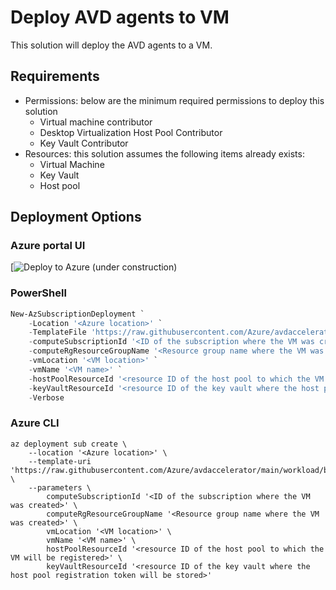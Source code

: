 # Deploy AVD agents to VM

This solution will deploy the AVD agents to a VM.

## Requirements

- Permissions: below are the minimum required permissions to deploy this solution
  - Virtual machine contributor
  - Desktop Virtualization Host Pool Contributor
  - Key Vault Contributor
- Resources: this solution assumes the following items already exists:
  - Virtual Machine
  - Key Vault
  - Host pool

## Deployment Options

### Azure portal UI

[![Deploy to Azure (under construction)]()

### PowerShell

```powershell
New-AzSubscriptionDeployment `
    -Location '<Azure location>' `
    -TemplateFile 'https://raw.githubusercontent.com/Azure/avdaccelerator/main/workload/brownfield/addAvdAgents/deploy.bicep' `
    -computeSubscriptionId '<ID of the subscription where the VM was created>' `
    -computeRgResourceGroupName '<Resource group name where the VM was created>' `
    -vmLocation '<VM location>' `
    -vmName '<VM name>' `
    -hostPoolResourceId '<resource ID of the host pool to which the VM will be registered>' `
    -keyVaultResourceId '<resource ID of the key vault where the host pool registration token will be stored>' `
    -Verbose


```

### Azure CLI

```azurecli
az deployment sub create \
    --location '<Azure location>' \
    --template-uri 'https://raw.githubusercontent.com/Azure/avdaccelerator/main/workload/brownfield/addAvdAgents/deploy.bicep' \
    --parameters \
        computeSubscriptionId '<ID of the subscription where the VM was created>' \
        computeRgResourceGroupName '<Resource group name where the VM was created>' \
        vmLocation '<VM location>' \
        vmName '<VM name>' \
        hostPoolResourceId '<resource ID of the host pool to which the VM will be registered>' \
        keyVaultResourceId '<resource ID of the key vault where the host pool registration token will be stored>'
```
